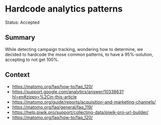 # Hardcode analytics patterns
Status: Accepted
## Summary
While detecting campaign tracking,
wondering how to determine,
we decided to hardcode the mose common patterns,
to have a 95%-solution,
accepting to not get 100%.
## Context
- https://matomo.org/faq/how-to/faq_120/
- https://support.google.com/analytics/answer/1033863?hl=en#zippy=%2Cin-this-article
- https://matomo.org/guide/reports/acquisition-and-marketing-channels/
- https://matomo.org/faq/general/faq_119/
- https://help.piwik.pro/support/collecting-data/piwik-pro-url-builder/
- https://matomo.org/faq/how-to/faq_120/
